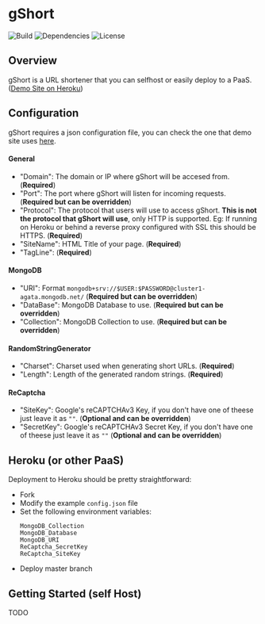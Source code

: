 # gShort

![Build](https://github.com/someone-stole-my-name/gShort/workflows/Build/badge.svg)
![Dependencies](https://img.shields.io/librariesio/github/someone-stole-my-name/gShort)
![License](https://img.shields.io/github/license/someone-stole-my-name/gShort?color=green)

## Overview

gShort is a URL shortener that you can selfhost or easily deploy to a PaaS. ([Demo Site on Heroku][gshort_demo_site])

## Configuration

gShort requires a json configuration file, you can check the one that demo site uses [here][example_config].

#### General

 * "Domain": The domain or IP where gShort will be accesed from. (**Required**)
 * "Port": The port where gShort will listen for incoming requests. (**Required but can be overridden**)
 * "Protocol": The protocol that users will use to access gShort. **This is not the protocol that gShort will use**, only HTTP is supported. Eg: If running on Heroku or behind a reverse proxy configured with SSL this should be HTTPS. (**Required**)
 * "SiteName": HTML Title of your page. (**Required**)
 * "TagLine": (**Required**)
  
#### MongoDB

 * "URI": Format `mongodb+srv://$USER:$PASSWORD@cluster1-agata.mongodb.net/` (**Required but can be overridden**)
 * "DataBase": MongoDB Database to use. (**Required but can be overridden**)
 * "Collection": MongoDB Collection to use. (**Required but can be overridden**)

#### RandomStringGenerator

 * "Charset": Charset used when generating short URLs. (**Required**)
 * "Length": Length of the generated random strings. (**Required**)

#### ReCaptcha
 * "SiteKey": Google's reCAPTCHAv3 Key, if you don't have one of theese just leave it as `""`.  (**Optional and can be overridden**)
 * "SecretKey": Google's reCAPTCHAv3 Secret Key, if you don't have one of theese just leave it as `""` (**Optional and can be overridden**)

## Heroku (or other PaaS)

Deployment to Heroku should be pretty straightforward:
 * Fork
 * Modify the example `config.json` file
 * Set the following environment variables:
    ```
    MongoDB_Collection
    MongoDB_Database
    MongoDB_URI
    ReCaptcha_SecretKey
    ReCaptcha_SiteKey
    ```
 * Deploy master branch
 
 ## Getting Started (self Host)
 TODO

[gshort_demo_site]:https://gshort.christiansegundo.com
[example_config]:https://github.com/someone-stole-my-name/gShort/blob/master/config.json
